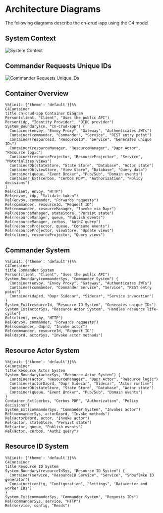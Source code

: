 # Architecture Diagrams

The following diagrams describe the cn-crud-app using the C4 model.

## System Context

![System Context](https://www.plantuml.com/plantuml/svg/ZP9FZzem4CNl-HHJJY0jvD9JJqi1RP5ssoXqrICozW1k7JkTiQ6qwdVlE6osq7zg3l5ayl9xR-pSSbGKK-DWTUA8pIpuY5zYyS9wxPB1H0xsCRRygYn97ISx6_TfanX9PwMF4nsQidNAPyYOet5sKyvUZglSUdouBnibN9BM-eazQKLP51KI1p_Cg1iOFCeoa7Kf4b8wCXp52U8UWRjWSB0AwiNgFKoh9Gz6nJdl-dL8tYWw3RNNb8mWj1_dQgpQTZ22RmN8bQsLzKX3YTieRphJMLzdvuuj0z49sc1zX6qWq8GguWsariWA8WQ33gKa_9oGOqvoRK388P76PSvIzm_pR7678X0EWqQATclHm2RfJoZZXYqaRuK9raYA_9Auoz03_sxreBpQTHFLrvriEfzMDKnr599jMeTDflkT6BD0cC65dTN_wLHH-8YPTU7rtCjkisx361gvarNEVfKP3nQFCWk51l0Wzfd_lIXgT4_7Vtaev-Xy5IOhBpI_RF7v860v_uVqvnQjq1lk7VilVfFzQU0gRPpblMHxdg9OlNdtONs_k5kydGz7nQsmvUV-0G==)

## Commander Requests Unique IDs

![Commander Requests Unique IDs](https://www.plantuml.com/plantuml/svg/RP31JiCm38RlVOgmKoUnziA9qr0xGQKDfgAAuvIctXQjTORj2F7sf6WThTWfYVtbzoSlMJI9xrgLkQxJs02LyEc1XIkquLBa7DrPDArlm5EhZY9dVanJqb_9mShHrvw1Z4C1bCIuBZst6ll41KlJsZhD7XRRlbHjrccdMO12QPT_e-wiISw1ZA8j43kC-wXxDQl2CPj7MGZL5e5YCxY5vjLpGX2mysIWQ09I3e_y9hFHg0-_MUMq4kYeXFQYCHuwx4GP0YtMOK1xSiHC39xun6hlI1MvghqvWLm-ZAdf0F64_8-_CU1FF-jbWA-Ttl_zvUrZjruzhrxpU1uj0Pkmu1y=)

## Container Overview

```mermaid
%%{init: {'theme': 'default'}}%%
C4Container
title cn-crud-app Container Diagram
Person(client, "Client", "Uses the public API")
Person(idp, "Identity Provider", "OIDC provider")
System_Boundary(cn, "cn-crud-app") {
  Container(envoy, "Envoy Proxy", "Gateway", "Authenticates JWTs")
  Container(commander, "Commander", "Service", "REST entry point")
  Container(resourceId, "ResourceID", "Service", "Generates unique IDs")
  Container(resourceManager, "ResourceManager", "Dapr Actor", "Resource logic")
  Container(resourceProjector, "ResourceProjector", "Service", "Materializes views")
  ContainerDb(stateStore, "State Store", "Database", "Actor state")
  ContainerDb(viewStore, "View Store", "Database", "Query data")
  Container(queue, "Event Broker", "Pub/Sub", "Domain events")
  Container_Ext(cerbos, "Cerbos PDP", "Authorization", "Policy decisions")
}
Rel(client, envoy, "HTTP")
Rel(envoy, idp, "Validate token")
Rel(envoy, commander, "Forwards requests")
Rel(commander, resourceId, "Request ID")
Rel(commander, resourceManager, "Invoke via Dapr")
Rel(resourceManager, stateStore, "Persist state")
Rel(resourceManager, queue, "Publish events")
Rel(resourceManager, cerbos, "AuthZ query")
Rel(resourceProjector, queue, "Consume events")
Rel(resourceProjector, viewStore, "Update views")
Rel(client, resourceProjector, "Query views")

```

## Commander System

```mermaid
%%{init: {'theme': 'default'}}%%
C4Container
title Commander System
Person(client, "Client", "Uses the public API")
System_Boundary(commanderSys, "Commander System") {
  Container(envoy, "Envoy Proxy", "Gateway", "Authenticates JWTs")
  Container(commander, "Commander Service", "Service", "REST entry point")
  Container(daprd, "Dapr Sidecar", "Sidecar", "Service invocation")
}
System_Ext(resourceId, "Resource ID System", "Generates unique IDs")
System_Ext(actorSys, "Resource Actor System", "Handles resource life-cycle")
Rel(client, envoy, "HTTP")
Rel(envoy, commander, "Forwards requests")
Rel(commander, daprd, "Invoke actor")
Rel(commander, resourceId, "Request ID")
Rel(daprd, actorSys, "Invoke actor methods")
```

## Resource Actor System

```mermaid
%%{init: {'theme': 'default'}}%%
C4Container
title Resource Actor System
System_Boundary(actorSys, "Resource Actor System") {
  Container(actor, "ResourceManager", "Dapr Actor", "Resource logic")
  Container(actorDaprd, "Dapr Sidecar", "Sidecar", "Actor runtime")
  ContainerDb(stateStore, "State Store", "Database", "Actor state")
  Container(queue, "Event Broker", "Pub/Sub", "Domain events")
}
Container_Ext(cerbos, "Cerbos PDP", "Authorization", "Policy decisions")
System_Ext(commanderSys, "Commander System", "Invokes actor")
Rel(commanderSys, actorDaprd, "Invoke methods")
Rel(actorDaprd, actor, "Invoke actor")
Rel(actor, stateStore, "Persist state")
Rel(actor, queue, "Publish events")
Rel(actor, cerbos, "AuthZ query")
```

## Resource ID System

```mermaid
%%{init: {'theme': 'default'}}%%
C4Container
title Resource ID System
System_Boundary(resourceIdSys, "Resource ID System") {
  Container(service, "ResourceID Service", "Service", "Snowflake ID generator")
  Container(config, "Configuration", "Settings", "Datacenter and worker IDs")
}
System_Ext(commanderSys, "Commander System", "Requests IDs")
Rel(commanderSys, service, "HTTP")
Rel(service, config, "Reads")
```
